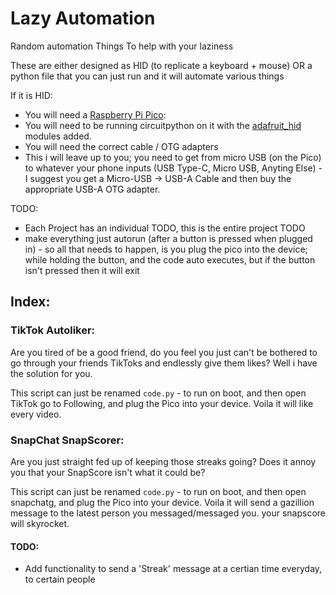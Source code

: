 # Lazy Automation

Random automation Things To help with your laziness


These are either designed as HID (to replicate a keyboard + mouse) OR a python file that you can just run and it will automate various things

If it is HID:
- You will need a [Raspberry Pi Pico](https://thepihut.com/products/raspberry-pi-pico):
- You will need to be running circuitpython on it with the [adafruit_hid](https://github.com/adafruit/Adafruit_CircuitPython_HID) modules added.
- You will need the correct cable / OTG adapters
-   This i will leave up to you; you need to get from micro USB (on the Pico) to whatever your phone inputs (USB Type-C, Micro USB, Anyting Else) - I suggest you get a Micro-USB -> USB-A Cable and then buy the appropriate USB-A OTG adapter.


TODO:
- Each Project has an individual TODO, this is the entire project TODO
- make everything just autorun (after a button is pressed when plugged in) - so all that needs to happen, is you plug the pico into the device; while holding the button, and the code auto executes, but if the button isn't pressed then it will exit

## Index:

### TikTok Autoliker:
Are you tired of be a good friend, do you feel you just can't be bothered to go through your friends TikToks and endlessly give them likes?
Well i have the solution for you.

This script can just be renamed `code.py` - to run on boot, and then open TikTok go to Following, and plug the Pico into your device. 
Voila it will like every video.


### SnapChat SnapScorer:
Are you just straight fed up of keeping those streaks going?
Does it annoy you that your SnapScore isn't what it could be?

This script can just be renamed `code.py` - to run on boot, and then open snapchatg, and plug the Pico into your device. 
Voila it will send a gazillion message to the latest person you messaged/messaged you. your snapscore will skyrocket.

#### TODO:
- Add functionality to send a 'Streak' message at a certian time everyday, to certain people

